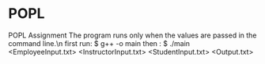 # POPL
POPL Assignment
The program runs only when the values are passed in the command line.\n
  first run: $ g++ <filename> -o main 
  then : $ ./main <EmployeeInput.txt> <InstructorInput.txt> <StudentInput.txt> <Output.txt>
